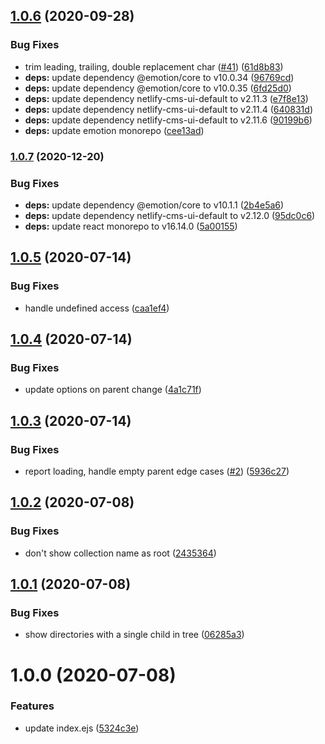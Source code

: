 ## [1.0.6](https://github.com/netlify-labs/netlify-cms-widget-parent/compare/v1.0.5...v1.0.6) (2020-09-28)


### Bug Fixes

* trim leading, trailing, double replacement char ([#41](https://github.com/netlify-labs/netlify-cms-widget-parent/issues/41)) ([61d8b83](https://github.com/netlify-labs/netlify-cms-widget-parent/commit/61d8b836e234431f0439b318369dc879dbe6e4b0))
* **deps:** update dependency @emotion/core to v10.0.34 ([96769cd](https://github.com/netlify-labs/netlify-cms-widget-parent/commit/96769cdb48bc3f53a4cbd80a5192b38ed34063ae))
* **deps:** update dependency @emotion/core to v10.0.35 ([6fd25d0](https://github.com/netlify-labs/netlify-cms-widget-parent/commit/6fd25d017ea52c7c2fc1752eb7405fa25dc7d1b6))
* **deps:** update dependency netlify-cms-ui-default to v2.11.3 ([e7f8e13](https://github.com/netlify-labs/netlify-cms-widget-parent/commit/e7f8e138968a7aaaa7d19035eaea34b4266b5826))
* **deps:** update dependency netlify-cms-ui-default to v2.11.4 ([640831d](https://github.com/netlify-labs/netlify-cms-widget-parent/commit/640831d96ab75cfd2b2c8dc5cbde945957229911))
* **deps:** update dependency netlify-cms-ui-default to v2.11.6 ([90199b6](https://github.com/netlify-labs/netlify-cms-widget-parent/commit/90199b6cf54f0161fd835a2ea01db52996da0f73))
* **deps:** update emotion monorepo ([cee13ad](https://github.com/netlify-labs/netlify-cms-widget-parent/commit/cee13ada30061629538e16d193a91fd3a542b3a0))

### [1.0.7](https://www.github.com/netlify-labs/netlify-cms-widget-parent/compare/v1.0.6...v1.0.7) (2020-12-20)


### Bug Fixes

* **deps:** update dependency @emotion/core to v10.1.1 ([2b4e5a6](https://www.github.com/netlify-labs/netlify-cms-widget-parent/commit/2b4e5a6b97ae8147f0de1a1fe21266103efd36b7))
* **deps:** update dependency netlify-cms-ui-default to v2.12.0 ([95dc0c6](https://www.github.com/netlify-labs/netlify-cms-widget-parent/commit/95dc0c6d1e131bf4ba5a64526c654f991fb78a47))
* **deps:** update react monorepo to v16.14.0 ([5a00155](https://www.github.com/netlify-labs/netlify-cms-widget-parent/commit/5a001551dee973849ac4c31bed1501c1cc8011a9))

## [1.0.5](https://github.com/netlify-labs/netlify-cms-widget-parent/compare/v1.0.4...v1.0.5) (2020-07-14)


### Bug Fixes

* handle undefined access ([caa1ef4](https://github.com/netlify-labs/netlify-cms-widget-parent/commit/caa1ef4617d1914096fc1bb4bfaf2913a69b308d))

## [1.0.4](https://github.com/netlify-labs/netlify-cms-widget-parent/compare/v1.0.3...v1.0.4) (2020-07-14)


### Bug Fixes

* update options on parent change ([4a1c71f](https://github.com/netlify-labs/netlify-cms-widget-parent/commit/4a1c71f154ba52792f760fab470a21b501652687))

## [1.0.3](https://github.com/netlify-labs/netlify-cms-widget-parent/compare/v1.0.2...v1.0.3) (2020-07-14)


### Bug Fixes

* report loading, handle empty parent edge cases ([#2](https://github.com/netlify-labs/netlify-cms-widget-parent/issues/2)) ([5936c27](https://github.com/netlify-labs/netlify-cms-widget-parent/commit/5936c271e28be3004a649480a49f39de34787626))

## [1.0.2](https://github.com/netlify-labs/netlify-cms-widget-parent/compare/v1.0.1...v1.0.2) (2020-07-08)


### Bug Fixes

* don't show collection name as root ([2435364](https://github.com/netlify-labs/netlify-cms-widget-parent/commit/2435364c12c63dfed32e6a36cb57c6d56bd7d376))

## [1.0.1](https://github.com/netlify-labs/netlify-cms-widget-parent/compare/v1.0.0...v1.0.1) (2020-07-08)


### Bug Fixes

* show directories with a single child in tree ([06285a3](https://github.com/netlify-labs/netlify-cms-widget-parent/commit/06285a3de7130cd00b48fc549672b6d92977c011))

# 1.0.0 (2020-07-08)


### Features

* update index.ejs ([5324c3e](https://github.com/netlify-labs/netlify-cms-widget-parent/commit/5324c3e1f33e4bd1f320744ac19acfb225ffb503))
